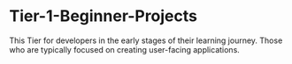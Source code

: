 # Tier-1-Beginner-Projects

This Tier for developers in the early stages of their learning journey. Those who are typically focused on creating user-facing applications.